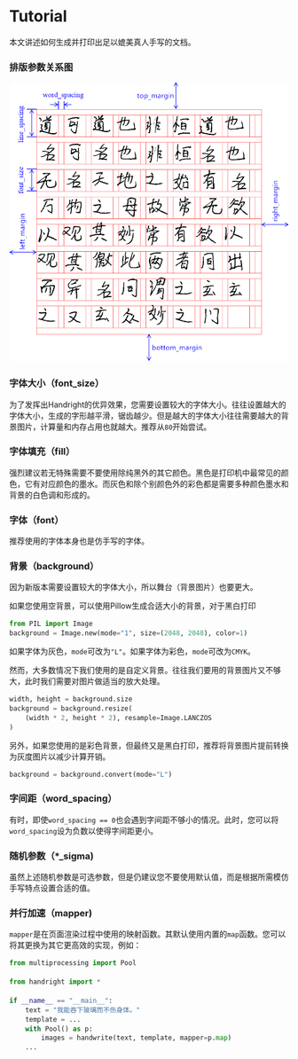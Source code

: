 # Tutorial
本文讲述如何生成并打印出足以媲美真人手写的文档。

### 排版参数关系图
![](images/params_visualizing.png)

### 字体大小（font_size）
为了发挥出Handright的优异效果，您需要设置较大的字体大小。往往设置越大的字体大小，生成的字形越平滑，锯齿越少。但是越大的字体大小往往需要越大的背景图片，计算量和内存占用也就越大。推荐从`80`开始尝试。

### 字体填充（fill）
强烈建议若无特殊需要不要使用除纯黑外的其它颜色。黑色是打印机中最常见的颜色，它有对应颜色的墨水。而灰色和除个别颜色外的彩色都是需要多种颜色墨水和背景的白色调和形成的。

### 字体（font）
推荐使用的字体本身也是仿手写的字体。

### 背景（background）
因为新版本需要设置较大的字体大小，所以舞台（背景图片）也要更大。

如果您使用空背景，可以使用Pillow生成合适大小的背景，对于黑白打印
```python
from PIL import Image
background = Image.new(mode="1", size=(2048, 2048), color=1)
```
如果字体为灰色，`mode`可改为`"L"`。如果字体为彩色，`mode`可改为`CMYK`。

然而，大多数情况下我们使用的是自定义背景。往往我们要用的背景图片又不够大，此时我们需要对图片做适当的放大处理。
```python
width, height = background.size
background = background.resize(
    (width * 2, height * 2), resample=Image.LANCZOS
)
```
另外，如果您使用的是彩色背景，但最终又是黑白打印，推荐将背景图片提前转换为灰度图片以减少计算开销。
```python
background = background.convert(mode="L")
```

### 字间距（word_spacing）
有时，即使`word_spacing == 0`也会遇到字间距不够小的情况。此时，您可以将`word_spacing`设为负数以使得字间距更小。

### 随机参数（*_sigma)
虽然上述随机参数是可选参数，但是仍建议您不要使用默认值，而是根据所需模仿手写特点设置合适的值。

### 并行加速（mapper)
`mapper`是在页面渲染过程中使用的映射函数。其默认使用内置的`map`函数。您可以将其更换为其它更高效的实现，例如：
```python
from multiprocessing import Pool

from handright import *

if __name__ == "__main__":
    text = "我能吞下玻璃而不伤身体。"
    template = ...
    with Pool() as p:
        images = handwrite(text, template, mapper=p.map)
    ...

```
